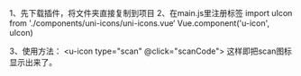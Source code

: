 1、先下载插件，将文件夹直接复制到项目
2、在main.js里注册标签<u-icon>
import uIcon from './components/uni-icons/uni-icons.vue‘
Vue.component('u-icon', uIcon)

3、使用方法：
<u-icon type="scan" @click="scanCode"></u-icon>
这样即把scan图标显示出来了。